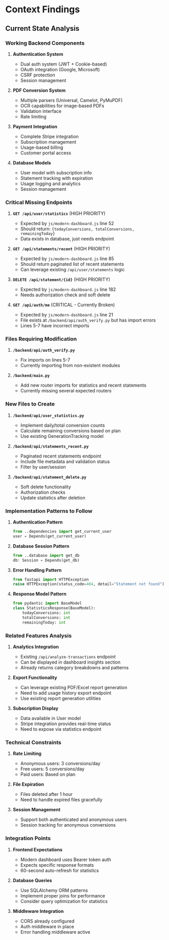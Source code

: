 # Context Findings

## Current State Analysis

### Working Backend Components
1. **Authentication System**
   - Dual auth system (JWT + Cookie-based)
   - OAuth integration (Google, Microsoft)
   - CSRF protection
   - Session management
   
2. **PDF Conversion System**
   - Multiple parsers (Universal, Camelot, PyMuPDF)
   - OCR capabilities for image-based PDFs
   - Validation interface
   - Rate limiting

3. **Payment Integration**
   - Complete Stripe integration
   - Subscription management
   - Usage-based billing
   - Customer portal access

4. **Database Models**
   - User model with subscription info
   - Statement tracking with expiration
   - Usage logging and analytics
   - Session management

### Critical Missing Endpoints

1. **`GET /api/user/statistics`** (HIGH PRIORITY)
   - Expected by `js/modern-dashboard.js` line 52
   - Should return: `{todayConversions, totalConversions, remainingToday}`
   - Data exists in database, just needs endpoint

2. **`GET /api/statements/recent`** (HIGH PRIORITY)
   - Expected by `js/modern-dashboard.js` line 85
   - Should return paginated list of recent statements
   - Can leverage existing `/api/user/statements` logic

3. **`DELETE /api/statement/{id}`** (HIGH PRIORITY)
   - Expected by `js/modern-dashboard.js` line 182
   - Needs authorization check and soft delete

4. **`GET /api/auth/me`** (CRITICAL - Currently Broken)
   - Expected by `js/modern-dashboard.js` line 21
   - File exists at `/backend/api/auth_verify.py` but has import errors
   - Lines 5-7 have incorrect imports

### Files Requiring Modification

1. **`/backend/api/auth_verify.py`**
   - Fix imports on lines 5-7
   - Currently importing from non-existent modules

2. **`/backend/main.py`**
   - Add new router imports for statistics and recent statements
   - Currently missing several expected routers

### New Files to Create

1. **`/backend/api/user_statistics.py`**
   - Implement daily/total conversion counts
   - Calculate remaining conversions based on plan
   - Use existing GenerationTracking model

2. **`/backend/api/statements_recent.py`**
   - Paginated recent statements endpoint
   - Include file metadata and validation status
   - Filter by user/session

3. **`/backend/api/statement_delete.py`**
   - Soft delete functionality
   - Authorization checks
   - Update statistics after deletion

### Implementation Patterns to Follow

1. **Authentication Pattern**
   ```python
   from ..dependencies import get_current_user
   user = Depends(get_current_user)
   ```

2. **Database Session Pattern**
   ```python
   from ..database import get_db
   db: Session = Depends(get_db)
   ```

3. **Error Handling Pattern**
   ```python
   from fastapi import HTTPException
   raise HTTPException(status_code=404, detail="Statement not found")
   ```

4. **Response Model Pattern**
   ```python
   from pydantic import BaseModel
   class StatisticsResponse(BaseModel):
       todayConversions: int
       totalConversions: int
       remainingToday: int
   ```

### Related Features Analysis

1. **Analytics Integration**
   - Existing `/api/analyze-transactions` endpoint
   - Can be displayed in dashboard insights section
   - Already returns category breakdowns and patterns

2. **Export Functionality**
   - Can leverage existing PDF/Excel report generation
   - Need to add usage history export endpoint
   - Use existing report generation utilities

3. **Subscription Display**
   - Data available in User model
   - Stripe integration provides real-time status
   - Need to expose via statistics endpoint

### Technical Constraints

1. **Rate Limiting**
   - Anonymous users: 3 conversions/day
   - Free users: 5 conversions/day
   - Paid users: Based on plan

2. **File Expiration**
   - Files deleted after 1 hour
   - Need to handle expired files gracefully

3. **Session Management**
   - Support both authenticated and anonymous users
   - Session tracking for anonymous conversions

### Integration Points

1. **Frontend Expectations**
   - Modern dashboard uses Bearer token auth
   - Expects specific response formats
   - 60-second auto-refresh for statistics

2. **Database Queries**
   - Use SQLAlchemy ORM patterns
   - Implement proper joins for performance
   - Consider query optimization for statistics

3. **Middleware Integration**
   - CORS already configured
   - Auth middleware in place
   - Error handling middleware active